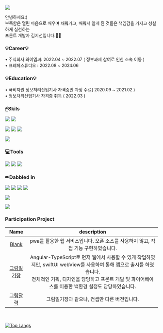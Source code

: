 ![](<https://capsule-render.vercel.app/api?section=header&type=venom&height=200&color=F4CE14&text=Welcome:)&fontSize=24>)

안녕하세요:) <br>
부족함은 열린 마음으로 배우며 채워가고, 배워서 알게 된 것들은 책임감을 가지고 성실하게 실천하는 <br>
프론트 개발자 김지선입니다.🙇‍♀️

### 💡Career💡
• 주식회사 와이엠씨: 2022.04 ~ 2022.07 ( 정부과제 참여로 인한 소속 이동 ) <br> 
• 크레페스튜디오  : 2022.08 ~ 2024.06

### 💡Education💡
• 국비지원 정보처리산업기사 자격증반 과정 수료( 2020.09 ~ 2021.02 ) <br>
• 정보처리산업기사 자격증 취득 ( 2022.03 )


### 🖱Skils
![](https://img.shields.io/badge/TypeScript-007ACC?style=for-the-badge&logo=typescript&logoColor=white)
![](https://img.shields.io/badge/JavaScript-F7DF1E?style=for-the-badge&logo=JavaScript&logoColor=white)

![](<https://img.shields.io/badge/Angular-DD0031?style=for-the-badge&logo=angular&logoColor=white>)
![](https://img.shields.io/badge/CSS3-1572B6?style=for-the-badge&logo=css3&logoColor=white)
![](https://img.shields.io/badge/HTML5-E34F26?style=for-the-badge&logo=html5&logoColor=white)

![](https://img.shields.io/badge/Firebase-039BE5?style=for-the-badge&logo=Firebase&logoColor=white)

### 💻Tools
![](https://img.shields.io/badge/GitHub-100000?style=for-the-badge&logo=github&logoColor=white)
![](https://img.shields.io/badge/GitLab-330F63?style=for-the-badge&logo=gitlab&logoColor=white)
![](https://img.shields.io/badge/Visual_Studio_Code-0078D4?style=for-the-badge&logo=visual%20studio%20code&logoColor=white)

### ✏Dabbled in
![](https://img.shields.io/badge/Swift-FA7343?style=for-the-badge&logo=swift&logoColor=white)
![](https://img.shields.io/badge/Java-ED8B00?style=for-the-badge&logo=openjdk&logoColor=white)
![](https://img.shields.io/badge/Node.js-43853D?style=for-the-badge&logo=node.js&logoColor=white)
![](https://img.shields.io/badge/Oracle-F80000?style=for-the-badge&logo=oracle&logoColor=black)

![](https://img.shields.io/badge/React-20232A?style=for-the-badge&logo=react&logoColor=61DAFB)

![](https://img.shields.io/badge/Figma-F24E1E?style=for-the-badge&logo=figma&logoColor=white)

### Participation Project
|Name|description|
|:---:|:---:|
|<a href="https://blank365.com/account/login">Blank</a>|pwa를 활용한 웹 서비스입니다. 오픈 소스를 사용하지 않고, 직접 기능 구현하였습니다.|
|<a href="https://apps.apple.com/kr/app/%EA%B7%B8%EB%A6%BC%EC%9D%BC%EA%B8%B0%EC%9E%A5/id6484594992" > 그림일기장 </a>| Angular-TypeScript로 먼저 웹에서 사용할 수 있게 작업하였지만, swiftUI webView를 사용하여 통해 앱으로 출시를 하였습니다.<br> 전체적인 기획, 디자인을 담당하고 프론트 개발 및 파이어베이스를 이용한 백환경 설정도 담당하였습니다. |
|<a href="https://apps.apple.com/kr/app/%EA%B7%B8%EB%A6%BC%EB%8B%AC%EB%A0%A5/id6502922901" > 그림달력 </a>|그림일기장과 같으나, 컨셉만 다른 버전입니다.|

 <br> <br>
[![Top Langs](https://github-readme-stats.vercel.app/api/top-langs/?username=Jisun-k&layout=compact)](https://github.com/anuraghazra/github-readme-stats)

